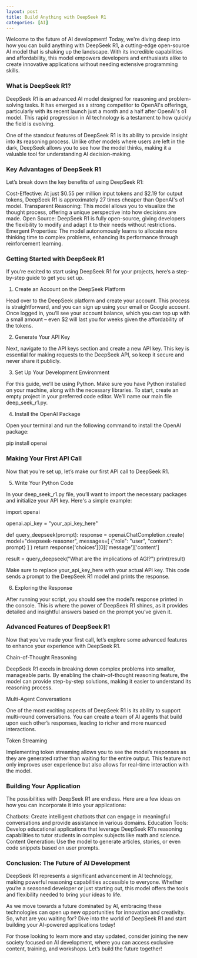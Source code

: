 ```yaml
---
layout: post
title: Build Anything with DeepSeek R1
categories: [AI]
---
```


Welcome to the future of AI development! 
Today, we're diving deep into how you can build anything with DeepSeek R1, a cutting-edge open-source AI model that is shaking up the landscape. With its incredible capabilities and affordability, this model empowers developers and enthusiasts alike to create innovative applications without needing extensive programming skills.

### What is DeepSeek R1?

DeepSeek R1 is an advanced AI model designed for reasoning and problem-solving tasks. It has emerged as a strong competitor to OpenAI's offerings, particularly with its recent launch just a month and a half after OpenAI's o1 model. This rapid progression in AI technology is a testament to how quickly the field is evolving.

One of the standout features of DeepSeek R1 is its ability to provide insight into its reasoning process. Unlike other models where users are left in the dark, DeepSeek allows you to see how the model thinks, making it a valuable tool for understanding AI decision-making.

### Key Advantages of DeepSeek R1

Let’s break down the key benefits of using DeepSeek R1:

Cost-Effective: At just $0.55 per million input tokens and $2.19 for output tokens, DeepSeek R1 is approximately 27 times cheaper than OpenAI's o1 model.
Transparent Reasoning: This model allows you to visualize the thought process, offering a unique perspective into how decisions are made.
Open Source: DeepSeek R1 is fully open-source, giving developers the flexibility to modify and adapt it to their needs without restrictions.
Emergent Properties: The model autonomously learns to allocate more thinking time to complex problems, enhancing its performance through reinforcement learning.

### Getting Started with DeepSeek R1

If you’re excited to start using DeepSeek R1 for your projects, here’s a step-by-step guide to get you set up.

1. Create an Account on the DeepSeek Platform

Head over to the DeepSeek platform and create your account. This process is straightforward, and you can sign up using your email or Google account. Once logged in, you’ll see your account balance, which you can top up with a small amount – even $2 will last you for weeks given the affordability of the tokens.

2. Generate Your API Key

Next, navigate to the API keys section and create a new API key. This key is essential for making requests to the DeepSeek API, so keep it secure and never share it publicly.

3. Set Up Your Development Environment

For this guide, we’ll be using Python. Make sure you have Python installed on your machine, along with the necessary libraries. To start, create an empty project in your preferred code editor. We’ll name our main file deep_seek_r1.py.

4. Install the OpenAI Package

Open your terminal and run the following command to install the OpenAI package:

pip install openai

### Making Your First API Call

Now that you're set up, let’s make our first API call to DeepSeek R1.

5. Write Your Python Code

In your deep_seek_r1.py file, you’ll want to import the necessary packages and initialize your API key. Here's a simple example:

import openai

openai.api_key = "your_api_key_here"

def query_deepseek(prompt):
    response = openai.ChatCompletion.create(
        model="deepseek-reasoner",
        messages=[
            {"role": "user", "content": prompt}
        ]
    )
    return response['choices'][0]['message']['content']

result = query_deepseek("What are the implications of AGI?")
print(result)

Make sure to replace your_api_key_here with your actual API key. This code sends a prompt to the DeepSeek R1 model and prints the response.

6. Exploring the Response

After running your script, you should see the model’s response printed in the console. This is where the power of DeepSeek R1 shines, as it provides detailed and insightful answers based on the prompt you’ve given it.

### Advanced Features of DeepSeek R1

Now that you’ve made your first call, let’s explore some advanced features to enhance your experience with DeepSeek R1.

Chain-of-Thought Reasoning

DeepSeek R1 excels in breaking down complex problems into smaller, manageable parts. By enabling the chain-of-thought reasoning feature, the model can provide step-by-step solutions, making it easier to understand its reasoning process.

Multi-Agent Conversations

One of the most exciting aspects of DeepSeek R1 is its ability to support multi-round conversations. You can create a team of AI agents that build upon each other’s responses, leading to richer and more nuanced interactions.

Token Streaming

Implementing token streaming allows you to see the model’s responses as they are generated rather than waiting for the entire output. This feature not only improves user experience but also allows for real-time interaction with the model.

### Building Your Application

The possibilities with DeepSeek R1 are endless. Here are a few ideas on how you can incorporate it into your applications:

Chatbots: Create intelligent chatbots that can engage in meaningful conversations and provide assistance in various domains.
Education Tools: Develop educational applications that leverage DeepSeek R1’s reasoning capabilities to tutor students in complex subjects like math and science.
Content Generation: Use the model to generate articles, stories, or even code snippets based on user prompts.

### Conclusion: The Future of AI Development

DeepSeek R1 represents a significant advancement in AI technology, making powerful reasoning capabilities accessible to everyone. Whether you’re a seasoned developer or just starting out, this model offers the tools and flexibility needed to bring your ideas to life.

As we move towards a future dominated by AI, embracing these technologies can open up new opportunities for innovation and creativity. So, what are you waiting for? Dive into the world of DeepSeek R1 and start building your AI-powered applications today!

For those looking to learn more and stay updated, consider joining the new society focused on AI development, where you can access exclusive content, training, and workshops. Let’s build the future together!
